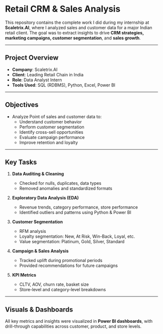 # Retail CRM & Sales Analysis
This repository contains the complete work I did during my internship at **Scaletrix.AI**, where I analyzed sales and customer data for a major Indian retail client. The goal was to extract insights to drive **CRM strategies, marketing campaigns, customer segmentation**, and **sales growth**.

---

##  Project Overview

- **Company**: Scaletrix.AI
- **Client**: Leading Retail Chain in India
- **Role**: Data Analyst Intern
- **Tools Used**: SQL (RDBMS), Python, Excel, Power BI

---

##  Objectives

- Analyze Point of sales and customer data to:
  - Understand customer behavior
  - Perform customer segmentation
  - Identify cross-sell opportunities
  - Evaluate campaign performance
  - Improve retention and loyalty

---

##  Key Tasks

1. **Data Auditing & Cleaning**
   - Checked for nulls, duplicates, data types
   - Removed anomalies and standardized formats

2. **Exploratory Data Analysis (EDA)**
   - Revenue trends, category performance, store performance
   - Identified outliers and patterns using Python & Power BI

3. **Customer Segmentation**
   - RFM analysis
   - Loyalty segmentation: New, At Risk, Win-Back, Loyal, etc.
   - Value segmentation: Platinum, Gold, Silver, Standard

4. **Campaign & Sales Analysis**
   - Tracked uplift during promotional periods
   - Provided recommendations for future campaigns

5. **KPI Metrics**
   - CLTV, AOV, churn rate, basket size
   - Store-level and category-level breakdowns

---

## Visuals & Dashboards

All key metrics and insights were visualized in **Power BI dashboards**, with drill-through capabilities across customer, product, and store levels.





